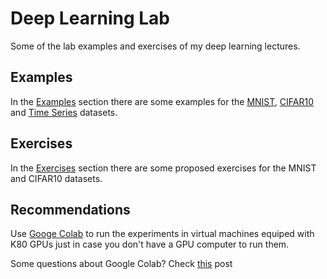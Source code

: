 # Deep Learning Lab
Some of the lab examples and exercises of my deep learning lectures. 

## Examples

In the [Examples](Examples/) section there are some examples for the [MNIST](Examples/MNIST), [CIFAR10](Examples/CIFAR) and [Time Series](Examples/Timeseries) datasets.

## Exercises

In the [Exercises](Exercises/) section there are some proposed exercises for the MNIST and CIFAR10 datasets.

## Recommendations

Use [Googe Colab](https://colab.research.google.com) to run the experiments in virtual machines equiped with K80 GPUs just in case you don't have a GPU computer to run them.

Some questions about Google Colab? Check [this](https://towardsdatascience.com/fast-ai-lesson-1-on-google-colab-free-gpu-d2af89f53604) post 
